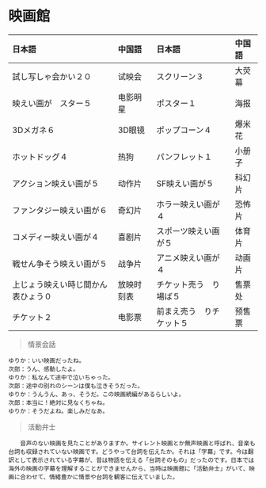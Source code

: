 # 映画館

| 日本語                                          | 中国語     | 日本語                                | 中国語 |
| :---------------------------------------------- | :--------- | :------------------------------------ | :----- |
| <ruby>試し写しゃ会かい２０</ruby>               | 试映会     | <ruby>スクリーン３</ruby>             | 大荧幕 |
| <ruby>映えい画が　スター５</ruby>               | 电影明星   | <ruby>ポスター１</ruby>               | 海报   |
| <ruby>3Dメガネ６</ruby>                         | 3D眼镜     | <ruby>ポップコーン４</ruby>           | 爆米花 |
| <ruby>ホットドッグ４</ruby>                     | 热狗       | <ruby>パンフレット１</ruby>           | 小册子 |
| <ruby>アクション映えい画が５</ruby>             | 动作片     | <ruby>SF映えい画が５</ruby>           | 科幻片 |
| <ruby>ファンタジー映えい画が６</ruby>           | 奇幻片     | <ruby>ホラー映えい画が４</ruby>       | 恐怖片 |
| <ruby>コメディー映えい画が４</ruby>             | 喜剧片     | <ruby>スポーツ映えい画が５</ruby>     | 体育片 |
| <ruby>戦せん争そう映えい画が５</ruby>           | 战争片     | <ruby>アニメ映えい画が４</ruby>       | 动画片 |
| <ruby>上じょう映えい時じ間かん表ひょう０</ruby> | 放映时刻表 | <ruby>チケット売う　り場ば５</ruby>   | 售票处 |
| <ruby>チケット２</ruby>                         | 电影票     | <ruby>前まえ売う　りチケット５</ruby> | 预售票 |

> 情景会話

```text
ゆりか：いい映画だったね。
次郎：うん、感動したよ。
ゆりか：私なんて途中で泣いちゃった。
次郎：途中の別れのシーンは僕も泣きそうだった。
ゆりか：うんうん、あっ、そうだ。この映画続編があるらしいよ。
次郎：本当に！絶対に見なくちゃね。
ゆりか：そうだよね。楽しみだなあ。
```

> 活動弁士

```text
　　音声のない映画を見たことがありますか。サイレント映画とか無声映画と呼ばれ、音楽も台詞も収録されていない映画です。どうやって台詞を伝えたか。それは「字幕」です。今は翻訳として表示されている字幕が、昔は物語を伝える「台詞そのもの」だったのです。日本では海外の映画の字幕を理解することができませんから、当時は映画館に「活動弁士」がいて、映画に合わせて、情緒豊かに情景や台詞を観客に伝えていました。
```
